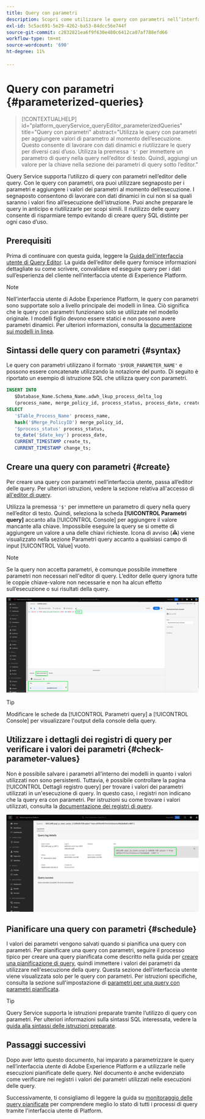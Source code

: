 ```yaml
---
title: Query con parametri
description: Scopri come utilizzare le query con parametri nell’interfaccia utente di Adobe Experience Platform.
exl-id: 5c5ac691-5e29-4262-ba53-84dcc56e744f
source-git-commit: c2832821ea6f9f630e480c6412ca07af788efd66
workflow-type: tm+mt
source-wordcount: '690'
ht-degree: 11%

---
```


# Query con parametri {#parameterized-queries}

>[!CONTEXTUALHELP]
>id="platform_queryService_queryEditor_parameterizedQueries"
>title="Query con parametri"
>abstract="Utilizza le query con parametri per aggiungere valori di parametro al momento dell’esecuzione. Questo consente di lavorare con dati dinamici e riutilizzare le query per diversi casi d’uso. Utilizza la premessa `'$'` per immettere un parametro di query nella query nell’editor di testo. Quindi, aggiungi un valore per la chiave nella sezione dei parametri di query sotto l’editor."

Query Service supporta l’utilizzo di query con parametri nell’editor delle query. Con le query con parametri, ora puoi utilizzare segnaposto per i parametri e aggiungere i valori dei parametri al momento dell’esecuzione. I segnaposto consentono di lavorare con dati dinamici in cui non si sa quali saranno i valori fino all’esecuzione dell’istruzione. Puoi anche preparare le query in anticipo e riutilizzarle per scopi simili. Il riutilizzo delle query consente di risparmiare tempo evitando di creare query SQL distinte per ogni caso d’uso.

## Prerequisiti

Prima di continuare con questa guida, leggere la [Guida dell&#39;interfaccia utente di Query Editor](./user-guide.md). La guida dell’editor delle query fornisce informazioni dettagliate su come scrivere, convalidare ed eseguire query per i dati sull’esperienza del cliente nell’interfaccia utente di Experience Platform.

>[!NOTE]
>
>Nell’interfaccia utente di Adobe Experience Platform, le query con parametri sono supportate solo a livello principale dei modelli in linea. Ciò significa che le query con parametri funzionano solo se utilizzate nel modello originale. I modelli figlio devono essere statici e non possono avere parametri dinamici. Per ulteriori informazioni, consulta la [documentazione sui modelli in linea](../key-concepts/inline-templates.md).

## Sintassi delle query con parametri {#syntax}

Le query con parametri utilizzano il formato `'$YOUR_PARAMETER_NAME'` e possono essere concatenate utilizzando la notazione del punto. Di seguito è riportato un esempio di istruzione SQL che utilizza query con parametri.

```sql
INSERT INTO
   $Database_Name.Schema_Name.adwh_lkup_process_delta_log
   (process_name, merge_policy_id, process_status, process_date, create_ts, change_ts)
SELECT
   '$Table_Process_Name' process_name,
   hash('$Merge_PolicyID') merge_policy_id,
   '$process_status' process_status,
   to_date('$date_key') process_date,
   CURRENT_TIMESTAMP create_ts,
   CURRENT_TIMESTAMP change_ts;
```

## Creare una query con parametri {#create}

Per creare una query con parametri nell’interfaccia utente, passa all’editor delle query. Per ulteriori istruzioni, vedere la sezione relativa all&#39;accesso di [all&#39;editor di query](./user-guide.md#accessing-query-editor).

Utilizza la premessa `'$'` per immettere un parametro di query nella query nell’editor di testo. Quindi, seleziona la scheda **[!UICONTROL Parametri query]** accanto alla [!UICONTROL Console] per aggiungere il valore mancante alla chiave. Impossibile eseguire la query se si omette di aggiungere un valore a una delle chiavi richieste. Icona di avviso (![Icona di avviso.](/help/images/icons/alert.png)) viene visualizzato nella sezione Parametri query accanto a qualsiasi campo di input [!UICONTROL Value] vuoto.

>[!NOTE]
>
>Se la query non accetta parametri, è comunque possibile immettere parametri non necessari nell&#39;editor di query. L’editor delle query ignora tutte le coppie chiave-valore non necessarie e non ha alcun effetto sull’esecuzione o sui risultati della query.

![Editor query con una query con parametri e la sezione Parametri query evidenziata.](../images/ui/parameterized-queries/parameterized-query.png)

>[!TIP]
>
>Modificare le schede da [!UICONTROL Parametri query] a [!UICONTROL Console] per visualizzare l&#39;output della console della query.

## Utilizzare i dettagli dei registri di query per verificare i valori dei parametri {#check-parameter-values}

Non è possibile salvare i parametri all’interno dei modelli in quanto i valori utilizzati non sono persistenti. Tuttavia, è possibile controllare la pagina [!UICONTROL Dettagli registro query] per trovare i valori dei parametri utilizzati in un&#39;esecuzione di query. In questo caso, i registri non indicano che la query era con parametri. Per istruzioni su come trovare i valori utilizzati, consulta la [documentazione dei registri di query](./query-logs.md).

![La visualizzazione dei registri delle query con l&#39;istruzione SQL di una query con parametri è evidenziata nella sezione dei dettagli.](../images/ui/parameterized-queries/parameterized-query-logs.png)

<!-- improve screenshot above ^ I am waiting for a scheduled run to complete -->

## Pianificare una query con parametri {#schedule}

I valori dei parametri vengono salvati quando si pianifica una query con parametri. Per pianificare una query con parametri, seguire il processo tipico per creare una query pianificata come descritto nella guida per [creare una pianificazione di query](./query-schedules.md#create-schedule), quindi immettere i valori dei parametri da utilizzare nell&#39;esecuzione della query. Questa sezione dell’interfaccia utente viene visualizzata solo per le query con parametri. Per istruzioni specifiche, consulta la sezione sull&#39;impostazione di [parametri per una query con parametri pianificata](./query-schedules.md#set-parameters).

>[!TIP]
>
>Query Service supporta le istruzioni preparate tramite l’utilizzo di query con parametri. Per ulteriori informazioni sulla sintassi SQL interessata, vedere la [guida alla sintassi delle istruzioni preparate](../sql/prepared-statements.md).

## Passaggi successivi

Dopo aver letto questo documento, hai imparato a parametrizzare le query nell’interfaccia utente di Adobe Experience Platform e a utilizzarle nelle esecuzioni pianificate delle query. Nel documento è anche evidenziato come verificare nei registri i valori dei parametri utilizzati nelle esecuzioni delle query.

Successivamente, ti consigliamo di leggere la guida su [monitoraggio delle query pianificate](./monitor-queries.md) per comprendere meglio lo stato di tutti i processi di query tramite l&#39;interfaccia utente di Platform.
